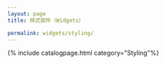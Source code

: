 ```yaml
---
layout: page
title: 样式部件（Widgets）

permalink: widgets/styling/
---
```

   {% include catalogpage.html category="Styling"%}